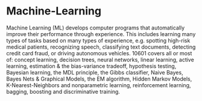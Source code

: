 # Machine-Learning
Machine Learning (ML) develops computer programs that automatically improve their performance through experience. This includes learning many types of tasks based on many types of experience, e.g. spotting high-risk medical patients, recognizing speech, classifying text documents, detecting credit card fraud, or driving autonomous vehicles. 10601 covers all or most of: concept learning, decision trees, neural networks, linear learning, active learning, estimation &amp; the bias-variance tradeoff, hypothesis testing, Bayesian learning, the MDL principle, the Gibbs classifier, Naive Bayes, Bayes Nets &amp; Graphical Models, the EM algorithm, Hidden Markov Models, K-Nearest-Neighbors and nonparametric learning, reinforcement learning, bagging, boosting and discriminative training.
